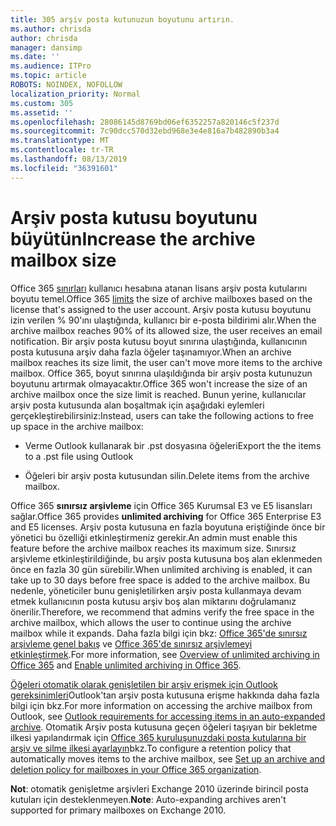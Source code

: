 ```yaml
---
title: 305 arşiv posta kutunuzun boyutunu artırın.
ms.author: chrisda
author: chrisda
manager: dansimp
ms.date: ''
ms.audience: ITPro
ms.topic: article
ROBOTS: NOINDEX, NOFOLLOW
localization_priority: Normal
ms.custom: 305
ms.assetid: ''
ms.openlocfilehash: 28086145d8769bd06ef6352257a820146c5f237d
ms.sourcegitcommit: 7c90dcc570d32ebd968e3e4e816a7b482890b3a4
ms.translationtype: MT
ms.contentlocale: tr-TR
ms.lasthandoff: 08/13/2019
ms.locfileid: "36391601"
---
```

# <a name="increase-the-archive-mailbox-size"></a><span data-ttu-id="abe7a-102">Arşiv posta kutusu boyutunu büyütün</span><span class="sxs-lookup"><span data-stu-id="abe7a-102">Increase the archive mailbox size</span></span>

<span data-ttu-id="abe7a-103">Office 365 [sınırları](https://docs.microsoft.com/office365/servicedescriptions/exchange-online-service-description/exchange-online-limits#mailbox-storage-limits) kullanıcı hesabına atanan lisans arşiv posta kutularını boyutu temel.</span><span class="sxs-lookup"><span data-stu-id="abe7a-103">Office 365 [limits](https://docs.microsoft.com/office365/servicedescriptions/exchange-online-service-description/exchange-online-limits#mailbox-storage-limits) the size of archive mailboxes based on the license that's assigned to the user account.</span></span> <span data-ttu-id="abe7a-104">Arşiv posta kutusu boyutunu izin verilen % 90'ını ulaştığında, kullanıcı bir e-posta bildirimi alır.</span><span class="sxs-lookup"><span data-stu-id="abe7a-104">When the archive mailbox reaches 90% of its allowed size, the user receives an email notification.</span></span> <span data-ttu-id="abe7a-105">Bir arşiv posta kutusu boyut sınırına ulaştığında, kullanıcının posta kutusuna arşiv daha fazla öğeler taşınamıyor.</span><span class="sxs-lookup"><span data-stu-id="abe7a-105">When an archive mailbox reaches its size limit, the user can't move more items to the archive mailbox.</span></span> <span data-ttu-id="abe7a-106">Office 365, boyut sınırına ulaşıldığında bir arşiv posta kutunuzun boyutunu artırmak olmayacaktır.</span><span class="sxs-lookup"><span data-stu-id="abe7a-106">Office 365 won't increase the size of an archive mailbox once the size limit is reached.</span></span> <span data-ttu-id="abe7a-107">Bunun yerine, kullanıcılar arşiv posta kutusunda alan boşaltmak için aşağıdaki eylemleri gerçekleştirebilirsiniz:</span><span class="sxs-lookup"><span data-stu-id="abe7a-107">Instead, users can take the following actions to free up space in the archive mailbox:</span></span>

- <span data-ttu-id="abe7a-108">Verme Outlook kullanarak bir .pst dosyasına öğeleri</span><span class="sxs-lookup"><span data-stu-id="abe7a-108">Export the the items to a .pst file using Outlook</span></span>

- <span data-ttu-id="abe7a-109">Öğeleri bir arşiv posta kutusundan silin.</span><span class="sxs-lookup"><span data-stu-id="abe7a-109">Delete items from the archive mailbox.</span></span>

<span data-ttu-id="abe7a-110">Office 365 **sınırsız arşivleme** için Office 365 Kurumsal E3 ve E5 lisansları sağlar.</span><span class="sxs-lookup"><span data-stu-id="abe7a-110">Office 365 provides **unlimited archiving** for Office 365 Enterprise E3 and E5 licenses.</span></span> <span data-ttu-id="abe7a-111">Arşiv posta kutusuna en fazla boyutuna eriştiğinde önce bir yönetici bu özelliği etkinleştirmeniz gerekir.</span><span class="sxs-lookup"><span data-stu-id="abe7a-111">An admin must enable this feature before the archive mailbox reaches its maximum size.</span></span> <span data-ttu-id="abe7a-112">Sınırsız arşivleme etkinleştirildiğinde, bu arşiv posta kutusuna boş alan eklenmeden önce en fazla 30 gün sürebilir.</span><span class="sxs-lookup"><span data-stu-id="abe7a-112">When unlimited archiving is enabled, it can take up to 30 days before free space is added to the archive mailbox.</span></span> <span data-ttu-id="abe7a-113">Bu nedenle, yöneticiler bunu genişletilirken arşiv posta kullanmaya devam etmek kullanıcının posta kutusu arşiv boş alan miktarını doğrulamanız önerilir.</span><span class="sxs-lookup"><span data-stu-id="abe7a-113">Therefore, we recommend that admins verify the free space in the archive mailbox, which allows the user to continue using the archive mailbox while it expands.</span></span> <span data-ttu-id="abe7a-114">Daha fazla bilgi için bkz: [Office 365'de sınırsız arşivleme genel bakış](https://docs.microsoft.com/office365/securitycompliance/unlimited-archiving) ve [Office 365'de sınırsız arşivlemeyi etkinleştirmek](https://docs.microsoft.com/office365/securitycompliance/enable-unlimited-archiving).</span><span class="sxs-lookup"><span data-stu-id="abe7a-114">For more information, see [Overview of unlimited archiving in Office 365](https://docs.microsoft.com/office365/securitycompliance/unlimited-archiving) and [Enable unlimited archiving in Office 365](https://docs.microsoft.com/office365/securitycompliance/enable-unlimited-archiving).</span></span>

<span data-ttu-id="abe7a-115">[Öğeleri otomatik olarak genişletilen bir arşiv erişmek için Outlook gereksinimleri](https://docs.microsoft.com/office365/securitycompliance/unlimited-archiving#outlook-requirements-for-accessing-items-in-an-auto-expanded-archive)Outlook'tan arşiv posta kutusuna erişme hakkında daha fazla bilgi için bkz.</span><span class="sxs-lookup"><span data-stu-id="abe7a-115">For more information on accessing the archive mailbox from Outlook, see [Outlook requirements for accessing items in an auto-expanded archive](https://docs.microsoft.com/office365/securitycompliance/unlimited-archiving#outlook-requirements-for-accessing-items-in-an-auto-expanded-archive).</span></span> <span data-ttu-id="abe7a-116">Otomatik Arşiv posta kutusuna geçen öğeleri taşıyan bir bekletme ilkesi yapılandırmak için [Office 365 kuruluşunuzdaki posta kutularına bir arşiv ve silme ilkesi ayarlayın](https://docs.microsoft.com/office365/securitycompliance/set-up-an-archive-and-deletion-policy-for-mailboxes)bkz.</span><span class="sxs-lookup"><span data-stu-id="abe7a-116">To configure a retention policy that automatically moves items to the archive mailbox, see [Set up an archive and deletion policy for mailboxes in your Office 365 organization](https://docs.microsoft.com/office365/securitycompliance/set-up-an-archive-and-deletion-policy-for-mailboxes).</span></span>

<span data-ttu-id="abe7a-117">**Not**: otomatik genişletme arşivleri Exchange 2010 üzerinde birincil posta kutuları için desteklenmeyen.</span><span class="sxs-lookup"><span data-stu-id="abe7a-117">**Note**: Auto-expanding archives aren't supported for primary mailboxes on Exchange 2010.</span></span>
